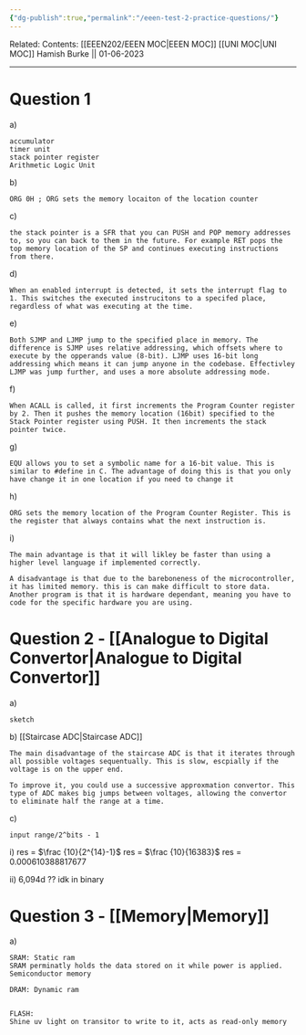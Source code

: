 ```yaml
---
{"dg-publish":true,"permalink":"/eeen-test-2-practice-questions/"}
---
```


Related: 
Contents: [[EEEN202/EEEN MOC\|EEEN MOC]]
[[UNI MOC\|UNI MOC]]
Hamish Burke || 01-06-2023
***

# Question 1

a) 

```
accumulator
timer unit
stack pointer register
Arithmetic Logic Unit
```

b)

```
ORG	0H ; ORG sets the memory locaiton of the location counter
```

c)

```
the stack pointer is a SFR that you can PUSH and POP memory addresses to, so you can back to them in the future. For example RET pops the top memory location of the SP and continues executing instructions from there.
```

d)

```
When an enabled interrupt is detected, it sets the interrupt flag to 1. This switches the executed instrucitons to a specifed place, regardless of what was executing at the time.
```

e)

```
Both SJMP and LJMP jump to the specified place in memory. The difference is SJMP uses relative addressing, which offsets where to execute by the opperands value (8-bit). LJMP uses 16-bit long addressing which means it can jump anyone in the codebase. Effectivley LJMP was jump further, and uses a more absolute addressing mode.
```

f)

```
When ACALL is called, it first increments the Program Counter register by 2. Then it pushes the memory location (16bit) specified to the Stack Pointer register using PUSH. It then increments the stack pointer twice.
```

g)

```
EQU allows you to set a symbolic name for a 16-bit value. This is similar to #define in C. The advantage of doing this is that you only have change it in one location if you need to change it
```

h)

```
ORG sets the memory location of the Program Counter Register. This is the register that always contains what the next instruction is.
```

i)

```
The main advantage is that it will likley be faster than using a higher level language if implemented correctly. 

A disadvantage is that due to the bareboneness of the microcontroller, it has limited memory. this is can make difficult to store data. Another program is that it is hardware dependant, meaning you have to code for the specific hardware you are using.
```

# Question 2 - [[Analogue to Digital Convertor\|Analogue to Digital Convertor]]

a)

```
sketch
```

b) [[Staircase ADC\|Staircase ADC]]

```
The main disadvantage of the staircase ADC is that it iterates through all possible voltages sequentually. This is slow, escpially if the voltage is on the upper end.

To improve it, you could use a successive approxmation convertor. This type of ADC makes big jumps between voltages, allowing the convertor to eliminate half the range at a time.
```

c)

```
input range/2^bits - 1
```

i) 
res = $\frac {10}{2^{14}-1}$
res = $\frac {10}{16383}$
res = 0.000610388817677

ii)
6,094d
?? idk in binary

# Question 3 - [[Memory\|Memory]]

a)

```
SRAM: Static ram
SRAM perminatly holds the data stored on it while power is applied. Semiconductor memory

DRAM: Dynamic ram


FLASH: 
Shine uv light on transitor to write to it, acts as read-only memory

```